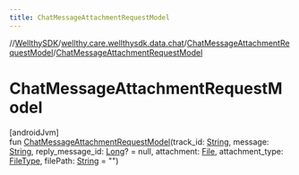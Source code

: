 ```yaml
---
title: ChatMessageAttachmentRequestModel
---
```

//[WellthySDK](../../../index.html)/[wellthy.care.wellthysdk.data.chat](../index.html)/[ChatMessageAttachmentRequestModel](index.html)/[ChatMessageAttachmentRequestModel](-chat-message-attachment-request-model.html)



# ChatMessageAttachmentRequestModel



[androidJvm]\
fun [ChatMessageAttachmentRequestModel](-chat-message-attachment-request-model.html)(track_id: [String](https://kotlinlang.org/api/latest/jvm/stdlib/kotlin/-string/index.html), message: [String](https://kotlinlang.org/api/latest/jvm/stdlib/kotlin/-string/index.html), reply_message_id: [Long](https://kotlinlang.org/api/latest/jvm/stdlib/kotlin/-long/index.html)? = null, attachment: [File](https://developer.android.com/reference/kotlin/java/io/File.html), attachment_type: [FileType](../-file-type/index.html), filePath: [String](https://kotlinlang.org/api/latest/jvm/stdlib/kotlin/-string/index.html) = "")




